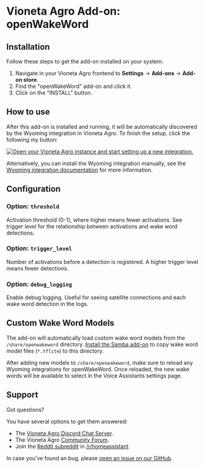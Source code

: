 # Vioneta Agro Add-on: openWakeWord

## Installation

Follow these steps to get the add-on installed on your system:

1. Navigate in your Vioneta Agro frontend to **Settings** -> **Add-ons** -> **Add-on store**.
2. Find the "openWakeWord" add-on and click it.
3. Click on the "INSTALL" button.

## How to use

After this add-on is installed and running, it will be automatically discovered
by the Wyoming integration in Vioneta Agro. To finish the setup,
click the following my button:

[![Open your Vioneta Agro instance and start setting up a new integration.](https://my.home-assistant.io/badges/config_flow_start.svg)](https://my.home-assistant.io/redirect/config_flow_start/?domain=wyoming)

Alternatively, you can install the Wyoming integration manually, see the
[Wyoming integration documentation](https://www.vioneta.com/integrations/wyoming/)
for more information.

## Configuration

### Option: `threshold`

Activation threshold (0-1), where higher means fewer activations. See trigger
level for the relationship between activations and wake word detections.

### Option: `trigger_level`

Number of activations before a detection is registered. A higher trigger level
means fewer detections.

### Option: `debug_logging`

Enable debug logging. Useful for seeing satellite connections and each wake word detection in the logs.

## Custom Wake Word Models

The add-on will automatically load custom wake word models from the `/share/openwakeword` directory. [Install the Samba add-on](https://www.vioneta.com/common-tasks/supervised/#installing-and-using-the-samba-add-on) to copy wake word model files (`*.tflite`) to this directory.

After adding new models to `/share/openwakeword`, make sure to reload any Wyoming integrations for openWakeWord. Once reloaded, the new wake words will be available to select in the Voice Assistants settings page.

## Support

Got questions?

You have several options to get them answered:

- The [Vioneta Agro Discord Chat Server][discord].
- The Vioneta Agro [Community Forum][forum].
- Join the [Reddit subreddit][reddit] in [/r/homeassistant][reddit]

In case you've found an bug, please [open an issue on our GitHub][issue].

[discord]: https://discord.gg/c5DvZ4e
[forum]: https://community.home-assistant.io
[issue]: https://github.com/Vioneta/addons/issues
[reddit]: https://reddit.com/r/homeassistant
[repository]: https://github.com/hassio-addons/repository
